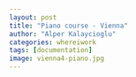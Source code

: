 ```yaml
---
layout: post
title: "Piano course - Vienna"
author: "Alper Kalaycioglu"
categories: whereiwork
tags: [documentation]
image: vienna4-piano.jpg
---
```

